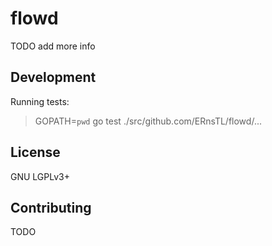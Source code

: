 # flowd

TODO add more info

## Development

Running tests:

> GOPATH=`pwd` go test ./src/github.com/ERnsTL/flowd/...

## License

GNU LGPLv3+

## Contributing

TODO
